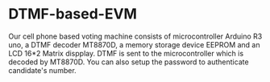 # DTMF-based-EVM
Our cell phone based voting machine consists of microcontroller Arduino R3 uno, a DTMF decoder MT8870D, a memory storage device EEPROM and an LCD 16*2 Matrix dispplay. DTMF is sent to the microcontroller which is decoded by MT8870D. You can also setup the password to authenticate candidate's number. 
